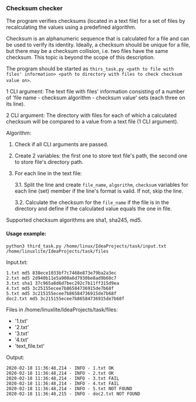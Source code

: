 ### Checksum checker
The program verifies checksums (located in a text file) for a set of files by recalculating the values using a predefined algorithm.

Checksum is an alphanumeric sequence that is calculated for a file and can be used to verify its identity. Ideally, a checksum should be unique for a file, but there may be a checksum collision, i.e. two files have the same checksum. This topic is beyond the scope of this description.
 

The program should be started as `thirs_task.py <path to file with files' information> <path to directory with files to check checksum value on>`.

1 CLI argument: The text file with files' information consisting of a number of 'file name - checksum algorithm - checksum value' sets (each three on its line).

2 CLI argument: The directory with files for each of which a calculated checksum will be compared to a value from a text file (1 CLI argument). 

Algorithm:
1. Check if all CLI arguments are passed.
2. Create 2 variables: the first one to store text file's path, the second one to store file's directory path.
3. For each line in the text file:

   3.1. Split the line and create `file_name`, `algorithm`, `checksum` variables for each line (set) member if the line's format is valid. If not, skip the line.
   
   3.2. Calculate the checksum for the `file_name` if the file is in the directory and define if the calculated value equals the one in file.

Supported checksum algorithms are sha1, sha245, md5.

#### Usage example:
`python3 third_task.py /home/linux/IdeaProjects/task/input.txt /home/linuxlite/IdeaProjects/task/files`

Input.txt:
```text
1.txt md5 838ece1033bf7c7468e873e79ba2a3ec
2.txt md5 2d940b11e5a900a6d7930be8ad9b60c7
3.txt sha1 37c965a8d6d7bec292c7b11ff315d9ea
4.txt md5 3c25155ecee7b86584736915de7b68f
5.txt md5 3c215155ecee7b86584736915de7b68f
doc2.txt md5 3c215155ecee7b86584736915de7b68f
```

Files in /home/linuxlite/IdeaProjects/task/files:
* '1.txt'
* '2.txt'
* '3.txt'
* '4.txt'
* 'text_file.txt'

Output:
```text
2020-02-18 11:36:48,214 - INFO - 1.txt OK
2020-02-18 11:36:48,214 - INFO - 2.txt OK
2020-02-18 11:36:48,214 - INFO - 3.txt FAIL
2020-02-18 11:36:48,214 - INFO - 4.txt FAIL
2020-02-18 11:36:48,214 - INFO - 5.txt NOT FOUND
2020-02-18 11:36:48,215 - INFO - doc2.txt NOT FOUND
```
